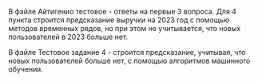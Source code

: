 В файле Айтигенио тестовое - ответы на первые 3 вопроса. Для 4 пункта строится предсказание выручки на 2023 год с помощью методов временных рядов, 
но при этом не учитывается, что новых пользователей в 2023 больше нет.

В файле Тестовое задание 4 - строится предсказание, учитывая, что новых пользователей больше нет, с помощью алгоритмов машинного обучения.
